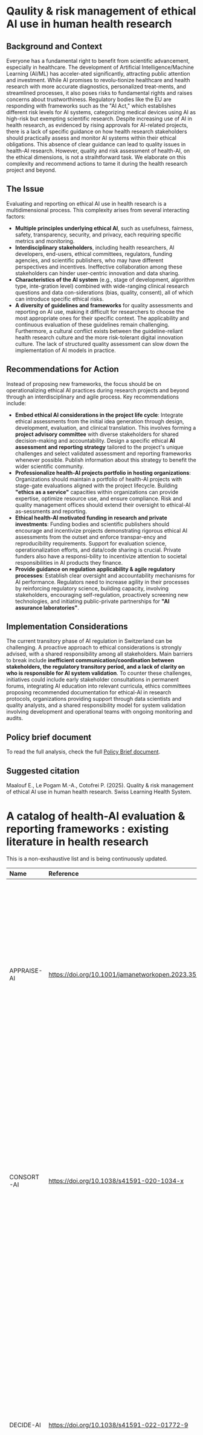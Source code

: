 # Qaulity & risk management of ethical AI use in human health research

## Background and Context

Everyone has a fundamental right to benefit from scientific advancement, especially in healthcare. The development of Artificial Intelligence/Machine Learning (AI/ML) has acceler-ated significantly, attracting public attention and investment. While AI promises to revolu-tionize healthcare and health research with more accurate diagnostics, personalized treat-ments, and streamlined processes, it also poses risks to fundamental rights and raises concerns about trustworthiness. Regulatory bodies like the EU are responding with frameworks such as the "AI Act," which establishes different risk levels for AI systems, categorizing medical devices using AI as high-risk but exempting scientific research. Despite increasing use of AI in health research, as evidenced by rising approvals for AI-related projects, there is a lack of specific guidance on how health research stakeholders should practically assess and monitor AI systems within their ethical obligations. This absence of clear guidance can lead to quality issues in health-AI research. However, quality and risk assessment of health-AI, on the ethical dimensions, is not a straihtforward task. We elaborate on this complexity and recommend actions to tame it during the health research project and beyond. 

## The Issue

Evaluating and reporting on ethical AI use in health research is a multidimensional process. This complexity arises from several interacting factors:
- **Multiple principles underlying ethical AI**, such as usefulness, fairness, safety, transparency, security, and privacy, each requiring specific metrics and monitoring.
- **Interdisciplinary stakeholders**, including health researchers, AI developers, end-users, ethical committees, regulators, funding agencies, and scientific publishers, who may have different perspectives and incentives. Ineffective collaboration among these stakeholders can hinder user-centric innovation and data sharing.
- **Characteristics of the AI system** (e.g., stage of development, algorithm type, inte-gration level) combined with wide-ranging clinical research questions and data con-siderations (bias, quality, consent), all of which can introduce specific ethical risks.
- **A diversity of guidelines and frameworks** for quality assessments and reporting on AI use, making it difficult for researchers to choose the most appropriate ones for their specific context. The applicability and continuous evaluation of these guidelines remain challenging. Furthermore, a cultural conflict exists between the guideline-reliant health research culture and the more risk-tolerant digital innovation culture. The lack of structured quality assessment can slow down the implementation of AI models in practice.

## Recommendations for Action

Instead of proposing new frameworks, the focus should be on operationalizing ethical AI practices during research projects and beyond through an interdisciplinary and agile process. Key recommendations include:
- **Embed ethical AI considerations in the project life cycle**: Integrate ethical assessments from the initial idea generation through design, development, evaluation, and clinical translation. This involves forming a **project advisory committee** with diverse stakeholders for shared decision-making and accountability. Design a specific ethical **AI assessment and reporting strategy** tailored to the project's unique challenges and select validated assessment and reporting frameworks whenever possible. Publish information about this strategy to benefit the wider scientific community.
- **Professionalize health-AI projects portfolio in hosting organizations**: Organizations should maintain a portfolio of health-AI projects with stage-gate evaluations aligned with the project lifecycle. Building **"ethics as a service"** capacities within organizations can provide expertise, optimize resource use, and ensure compliance. Risk and quality management offices should extend their oversight to ethical-AI as-sessments and reporting.
- **Ethical health-AI motivated funding in research and private investments**: Funding bodies and scientific publishers should encourage and incentivize projects demonstrating rigorous ethical AI assessments from the outset and enforce transpar-ency and reproducibility requirements. Support for evaluation science, operationalization efforts, and data/code sharing is crucial. Private funders also have a responsi-bility to incentivize attention to societal responsibilities in AI products they finance.
- **Provide guidance on regulation applicability & agile regulatory processes**: Establish clear oversight and accountability mechanisms for AI performance. Regulators need to increase agility in their processes by reinforcing regulatory science, building capacity, involving stakeholders, encouraging self-regulation, proactively screening new technologies, and initiating public-private partnerships for **"AI assurance laboratories"**.

## Implementation Considerations
The current transitory phase of AI regulation in Switzerland can be challenging. A proactive approach to ethical considerations is strongly advised, with a shared responsibility among all stakeholders. Main barriers to break include **inefficient communication/coordination between stakeholders, the regulatory transitory period, and a lack of clarity on who is responsible for AI system validation**. To counter these challenges, initiatives could include early stakeholder consultations in permanent forums, integrating AI education into relevant curricula, ethics committees proposing recommended documentation for ethical-AI in research protocols, organizations providing support through data scientists and quality analysts, and a shared responsibility model for system validation involving development and operational teams with ongoing monitoring and audits.

## Policy brief document
To read the full analysis, check the full [Policy Brief document](https://github.com/elianemaalouf/ethical_AI_evaluation/blob/main/ethicalHealthAI_PB_2025.pdf). 

## Suggested citation 
Maalouf E., Le Pogam M.-A., Cotofrei P. (2025). Quality & risk management of ethical AI use in human health research. Swiss Learning Health System. 


# A catalog of health-AI evaluation & reporting frameworks : existing literature in health research
This is a non-exshaustive list and is being continuously updated.  

| **Name** | **Reference** | **Description** | **Relevance**|
|:---------|:--------------|:----------------|:-------------|
|APPRAISE-AI|https://doi.org/10.1001/jamanetworkopen.2023.35377|A tool that evaluates the methodological and reporting quality of AI prediction models specifically for clinical decision support. It aims to address the lack of a quantitative assessment tool that can evaluate the robustness and readiness of AI models for clinical use, particularly when comparing models addressing the same clinical question. The tool is designed to provide a quantitative method for evaluating the quality of AI studies across six domains: clinical relevance, data quality, methodological conduct, robustness of results, reporting quality, and reproducibility.|systematic reviews, AI-based research appraisal|
|CONSORT-AI|https://doi.org/10.1038/s41591-020-1034-x|A list 14 new checklist items meant to be reported alongside the core CONSORT 2010 items. Those items address AI-specific content and aim to explicit: intended use (and users) of the AI intevention in the clinical pathway, inlucion/exclusion criteria at the levels of participants and input data, how the AI is integrated into the trial setting, version of the AI algorithm used, data acquisition methods, data quality assessments, human-AI interaction in handling input data, outputs of the AI intervention and how they contribute to decision-making, results of analysis of performance errors and their identification process, accessibility of the AI system and its code. Related to SPIRIT-AI protocol writing guidelines.|clinical trials reports, safety, effectiveness, standardized reporting|
|DECIDE-AI|https://doi.org/10.1038/s41591-022-01772-9|A checklist of 17 AI-specific reporting items and 10 generic ones focusing on early stage clinical evaluation. The items report on aspects like how patients and users were recruited and familiarized with the system, details about the AI system itself (version, algorithm type, training data characteristics, inputs, outputs), the implementation settings and workflow, defined safety outcomes and error reporting, and human factors evaluation methods and results. It also includes reporting on participant baseline characteristics, user exposure and adherence, changes to workflow, main results, subgroup analyses, modifications made to the system during the study, and human-computer agreement. It also includes reporting requirements for ethics, patient involvement, data availability, and conflicts of interest.|early live clinical evaluation, AI-based decision support systems, safety, utility, standardized reporting|
|FUTURE-AI|https://doi.org/10.1136/bmj-2024-081554|A set of 30 recommendations to consider at different stages of the AI developement stages. The recommendations are grouped under 7 categories: fairness (bias sources, data attributes, bias evaluation and corrections); universality (clinical settings, standards usage, external evaluation, local clinical validity); traceability (risk management process, technical and clinical documentation, AI input-output quality control mechanisms, periodic auditing system, usage logging system, AI governance mechanism); usability (intended use and users requirements, human-AI interaction and oversight mechanism, training materials and activities, user experience and acceptance evaluations, safety and clinical utility evaluations); robustness (sources of data variations, representative real world data, robustness evaluation against real-world variations); explainability (definition of end-users needs and requirements for explainability, explainability evaluation with end-users); general (stakeholders engagement throughout AI lifecycle, measures for data privacy and security, measures addressing identified AI risks, evaluation plan definition, regulatory compliance assessment, identification and response to application specific ethical issues,investigation and response to social issues)|AI lifecycle, fairness, universality, traceability, usability, robustness, explainability|
|justEFAB|https://doi.org/10.1145/3593013.3594096|Justice, Equity, Fairness, and Anti-Bias (JustEFAB) guideline intended to support the design, testing, validation, and clinical evaluation of ML models with respect to algorithmic fairness, taking into account the sociotechnical context where the models are used and the model integration in medical ethics. ML lifecycle bias identification and mitigation|bias, fairness, ethical-design|
|ML checklist|https://www.nature.com/documents/machine-learning-checklist.pdf|checklist questions to join to new submissions on works integrating AI models to assess the level of reproducibility/replicability: availability of codes, datasets, etc.|reproducibility|
|METRIC|https://doi.org/10.1038/s41746-024-01196-4|‘Along which characteristics should data quality be evaluated when employing a dataset for trustworthy AI in medicine?’: a specialised data quality framework for medical training data comprising 15 awareness dimensions, along which developers of medical ML applications should investigate the content of a dataset. The dimensions are divided into 6 clusters: measurement process, timeliness, representativeness, informativeness, consistency, data management. No data governance or management. no specific metrics provided.| data quality evaluation|
|MI-CLAIM|https://doi.org/10.1038/s41591-020-1041-y|minimum information about clinical artificial intelligence modeling.Structured in six parts: study design, separation of data into partitions for model training and model testing, optimization and final model selection, performance evaluation, model examination, reproducible pipeline|imaging|
|Model info sheet|https://doi.org/10.1016/j.patter.2023.100804|To assess potential risk of data leakage from 8 identified types. Model info sheets are the tools to document this assessment and are treated as the researchers arguments and claims on : clean train-test separation; each feature or groups of features legitimacy for use; test set distribution fitting for the scientific interest investigated (generalizability- external validity)|data leakage, reproducibility|
|PRISMA-AI|https://doi.org/10.1038/s41591-022-02139-w|(under construction)|systematic reviews, AI-based research appraisal, standardized reporting|
|PROBAST-AI|https://doi.org/10.1136/bmjopen-2020-048008|(under construction) Extension to Prediction model Risk Of Bias ASsessment Tool PROBAST 2015. Bias assessment is done on four dimensions : participants, predictors, outcome and analysis.|prediction model, bias, standardized reporting|
|QUADAS-AI|||diagnostic tests, quality assessment|
|STARD-AI|https://doi.org/10.1136/bmjopen-2020-047709|(under construction) Extension to Standards for Reporting of Diagnostic Accuracy Study 2015|diagnostic accuracy studies, preclinical dev., offline/silent/shadow validation|
|SPIRIT-AI|https://doi.org/10.1016/S2589-7500(20)30219-3|A list of 12 new items and 3 elaborations to report along side the core SPIRIT 2013 items. Those items cover: intended use in the clinical pathway, pre-existing evidence supporting the AI-intervention and the level of prior testing before the initiation of the trial, integration requirements into the trial setting, praticipant and data level elligibility criteria, algorithm version and data acquisition, human-AI interaction in data handling, AI intervention output and its contribution to decision making, analysis of performance error, accessibility of the AI intervention and its code. Related to CONSORT-AI reporting guidelines.|clinical trials protocols, safety, effectiveness, standardized reporting|
|TRIPOD+AI|https://doi.org/10.1136/bmj.q902|Transparent Reporting of a multivariable prediction model for Individual Prognosis Or Diagnosis. A 27 items checklist replacing the previous TRIPOD 2015 checklist to report on studies developing or evaluating clinical prediction models of any kind. It includes items related to: data sources and their categories into development or evaluation, elligibility criteria for participants, data pre-processing and quality assessments, potential bias in the data evaluations, predictors definitions, sample size justification, missing data handling, model types and rationale, hyperparameter tuning, internal validation, model performance evaluation, model updating, data imbalances and recalibrations, fairness approaches and rationale, model output and rationale for thresholds and classifications, ethical approvals, funding source, conflicts of interest, study protocol access, data and code accessibility, patient/public involvement, etc.|preclinical dev., prediciton model (diagnosis, prognosis) performance evaluation, offline/silent/shadow validation, standardized reporting|
|TRIPOD-LLM|https://doi.org/10.1038/s41591-024-03425-5|Extension to TRIPOD-AI to further account for Large Language Models specificities in terms of training, fintuning, evaluation and tasks|prediction models based on LLM, standardized reporting|







